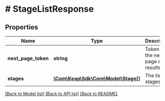 # # StageListResponse

## Properties

Name | Type | Description | Notes
------------ | ------------- | ------------- | -------------
**next_page_token** | **string** | Token for the next page of results. | [optional]
**stages** | [**\Com\Keap\Sdk\Core\Model\Stage[]**](Stage.md) | The list of stages. | [optional]

[[Back to Model list]](../../README.md#models) [[Back to API list]](../../README.md#endpoints) [[Back to README]](../../README.md)
